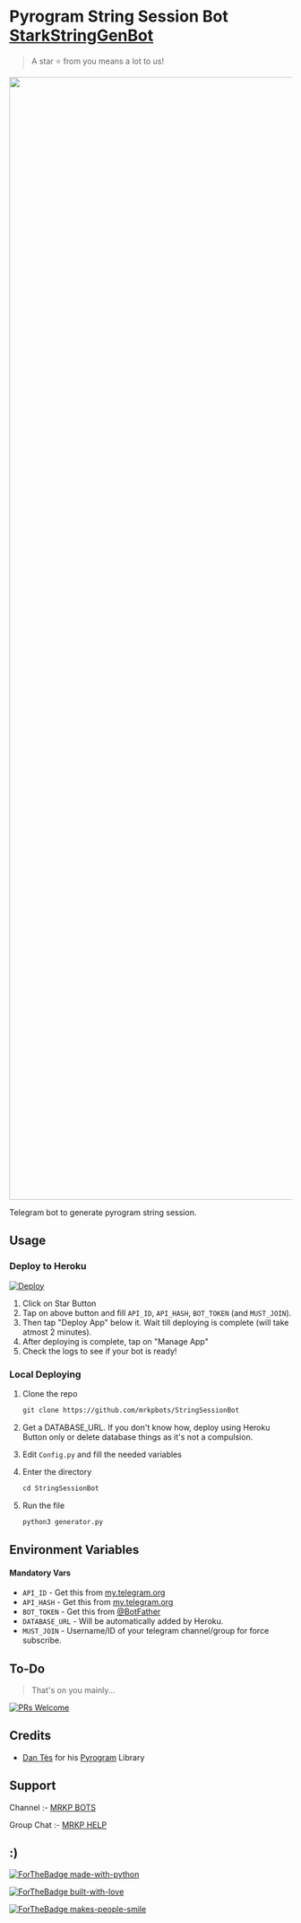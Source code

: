 # Pyrogram String Session Bot [StarkStringGenBot](https://t.me/mrkpstringbot)

> A star ⭐ from you means a lot to us!

<p align="center"><a href="https://www.github.com/mrkpbots/StringSessionBot"><img src="https://telegra.ph/file/7ec22c82f580a334dd13e.jpg" width="2000"></a></p>

Telegram bot to generate pyrogram string session.


## Usage

### Deploy to Heroku

[![Deploy](https://www.herokucdn.com/deploy/button.svg)](https://heroku.com/deploy?template=https://github.com/mrkpbots/StringSessionBot)

1. Click on Star Button
2. Tap on above button and fill `API_ID`, `API_HASH`, `BOT_TOKEN` (and `MUST_JOIN`).
3. Then tap "Deploy App" below it. Wait till deploying is complete (will take atmost 2 minutes).
4. After deploying is complete, tap on "Manage App"
5. Check the logs to see if your bot is ready!

### Local Deploying

1. Clone the repo
   ```markdown
   git clone https://github.com/mrkpbots/StringSessionBot
   ```
2. Get a DATABASE_URL. If you don't know how, deploy using Heroku Button only or delete database things as it's not a compulsion.
   
3. Edit `Config.py` and fill the needed variables

4. Enter the directory
   ```markdown
   cd StringSessionBot
   ```
5. Run the file
   ```markdown
   python3 generator.py
   ```

## Environment Variables

#### Mandatory Vars

- `API_ID` - Get this from [my.telegram.org](https://my.telegram.org/auth)
- `API_HASH` - Get this from [my.telegram.org](https://my.telegram.org/auth)
- `BOT_TOKEN` - Get this from [@BotFather](https://t.me/BotFather)
- `DATABASE_URL` - Will be automatically added by Heroku.
- `MUST_JOIN` - Username/ID of your telegram channel/group for force subscribe.


## To-Do

> That's on you mainly...

[![PRs Welcome](https://img.shields.io/badge/PRs-welcome-brightgreen.svg?style=flat-square)](https://youtube.com/channel/UCKcntT2R8QNJaRwhnQIgRfA)

## Credits

- [Dan Tès](https://github.com/delivrance) for his [Pyrogram](https://docs.pyrogram.org) Library


## Support

Channel :- [MRKP BOTS](https://t.me/mrkpbots)

Group Chat :- [MRKP HELP](https://t.me/mrkphelp)

## :)

[![ForTheBadge made-with-python](http://ForTheBadge.com/images/badges/made-with-python.svg)](https://www.python.org/)

[![ForTheBadge built-with-love](http://ForTheBadge.com/images/badges/built-with-love.svg)](https://github.com/mrkpbots)

[![ForTheBadge makes-people-smile](http://ForTheBadge.com/images/badges/makes-people-smile.svg)](https://youtube.com/channel/UCKcntT2R8QNJaRwhnQIgRfA)
